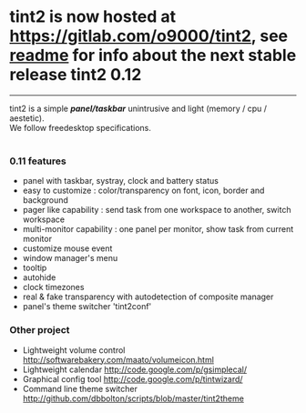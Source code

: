 # tint2 is now hosted at https://gitlab.com/o9000/tint2, see [readme](https://gitlab.com/o9000/tint2/blob/master/README.md) for info about the next stable release tint2 0.12 #


---


tint2 is a simple _**panel/taskbar**_ unintrusive and light (memory / cpu / aestetic). <br>We follow freedesktop specifications.<br>
<br>
<h3>0.11 features</h3>
<ul><li>panel with taskbar, systray, clock and battery status<br>
</li><li>easy to customize : color/transparency on font, icon, border and background<br>
</li><li>pager like capability : send task from one workspace to another, switch workspace<br>
</li><li>multi-monitor capability : one panel per monitor, show task from current monitor<br>
</li><li>customize mouse event<br>
</li><li>window manager's menu<br>
</li><li>tooltip<br>
</li><li>autohide<br>
</li><li>clock timezones<br>
</li><li>real & fake transparency with autodetection of composite manager<br>
</li><li>panel's theme switcher 'tint2conf'</li></ul>

<h3>Other project</h3>
<ul><li>Lightweight volume control <a href='http://softwarebakery.com/maato/volumeicon.html'>http://softwarebakery.com/maato/volumeicon.html</a>
</li><li>Lightweight calendar <a href='http://code.google.com/p/gsimplecal/'>http://code.google.com/p/gsimplecal/</a>
</li><li>Graphical config tool <a href='http://code.google.com/p/tintwizard/'>http://code.google.com/p/tintwizard/</a>
</li><li>Command line theme switcher <a href='http://github.com/dbbolton/scripts/blob/master/tint2theme'>http://github.com/dbbolton/scripts/blob/master/tint2theme</a></li></ul>



